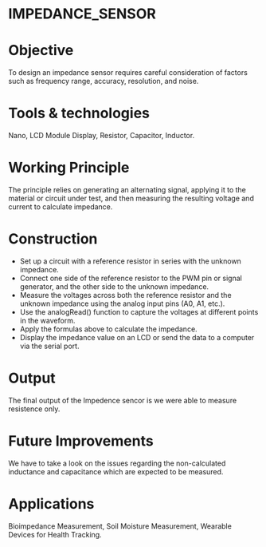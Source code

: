 # IMPEDANCE_SENSOR
# Objective
To design an impedance sensor requires careful consideration of factors such as frequency range, accuracy, resolution, and noise.
# Tools & technologies
Nano, LCD Module Display, Resistor, Capacitor, Inductor.
# Working Principle
The principle relies on generating an alternating signal, applying it to the material or circuit under test, and then measuring the resulting voltage and current to calculate impedance.
# Construction
- Set up a circuit with a reference resistor in series with the unknown impedance.  
- Connect one side of the reference resistor to the PWM pin or signal generator, and the other side to the unknown impedance.
- Measure the voltages across both the reference resistor and the unknown impedance using the analog input pins (A0, A1, etc.).
- Use the analogRead() function to capture the voltages at different points in the waveform.
- Apply the formulas above to calculate the impedance.
- Display the impedance value on an LCD or send the data to a computer via the serial port.
# Output
The final output of the Impedence sencor is we were able to measure resistence only.
# Future Improvements
We have to take a look on the issues regarding the non-calculated inductance and capacitance which are expected to be measured.
# Applications 
Bioimpedance Measurement, Soil Moisture Measurement, Wearable Devices for Health Tracking.
